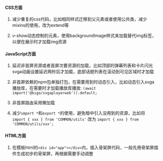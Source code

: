 #### CSS方面

1. 减少重复的css代码，比如相同样式迁移到父元素或者使用公共类，减少mixins的使用，改为extend等

2. v-show动态控制的元素，使用backgroundImage样式来加载替代img标签，以便在展示时才加载img资源

#### JavaScript方面

1. 延迟非首屏资源或者首屏次要资源的加载，比如顶部的弹幕列表和卡片闪光svga动画设置延迟两秒后才加载，底部话题列表在滚动到可见区域时才加载

2. 非首屏依赖的npm包单独打包，在需要用到时动态引入，比如动态引入svga播放库，在需要时才加载播放库播放: `(await import('@bigo/svgaplayerweb')).default;`

3. 非首屏路由采用懒加载

4. 减少`import *`和`export *`的使用，避免暗中引入没用到的资源，比如将 `import { xxx } from 'COMMON/utils'`  改为 `import { xxx } from 'COMMON/utils/xxx';`

#### HTML方面

1. 在模板html的`<div id="app"></div>`内，插入骨架屏代码，一般先用骨架屏插件生成初步的骨架屏，再根据需要手动调整